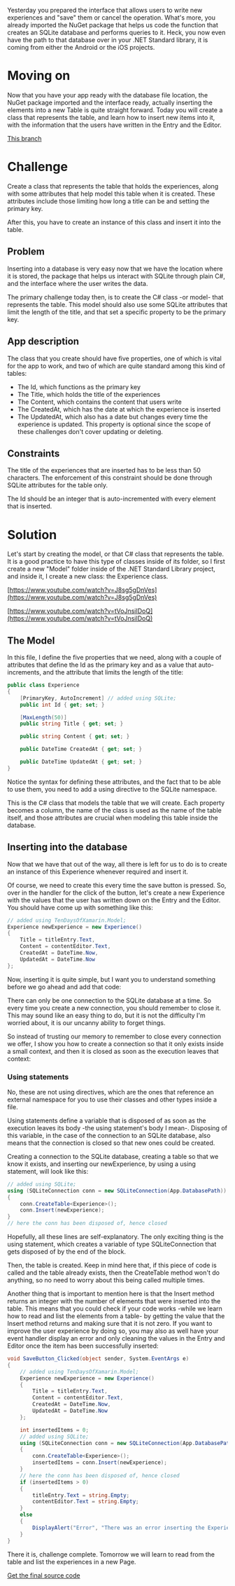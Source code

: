 Yesterday you prepared the interface that allows users to write new experiences and "save" them or cancel the operation. What's more, you already imported the NuGet package that helps us code the function that creates an SQLite database and performs queries to it. Heck, you now even have the path to that database over in your .NET Standard library, it is coming from either the Android or the iOS projects.

# Moving on

Now that you have your app ready with the database file location, the NuGet package imported and the interface ready, actually inserting the elements into a new Table is quite straight forward. Today you will create a class that represents the table, and learn how to insert new items into it, with the information that the users have written in the Entry and the Editor.

[This branch](https://github.com/LaloCo/10DaysOfXamarin/tree/Day4/initial)

# Challenge

Create a class that represents the table that holds the experiences, along with some attributes that help model this table when it is created. These attributes include those limiting how long a title can be and setting the primary key.

After this, you have to create an instance of this class and insert it into the table.

## Problem

Inserting into a database is very easy now that we have the location where it is stored, the package that helps us interact with SQLite through plain C#, and the interface where the user writes the data.

The primary challenge today then, is to create the C# class -or model- that represents the table. This model should also use some SQLite attributes that limit the length of the title, and that set a specific property to be the primary key.

## App description

The class that you create should have five properties, one of which is vital for the app to work, and two of which are quite standard among this kind of tables:

- The Id, which functions as the primary key
- The Title, which holds the title of the experiences
- The Content, which contains the content that users write
- The CreatedAt, which has the date at which the experience is inserted
- The UpdatedAt, which also has a date but changes every time the experience is updated. This property is optional since the scope of these challenges don't cover updating or deleting.

## Constraints

The title of the experiences that are inserted has to be less than 50 characters. The enforcement of this constraint should be done through SQLite attributes for the table only.

The Id should be an integer that is auto-incremented with every element that is inserted.

# Solution

Let's start by creating the model, or that C# class that represents the table. It is a good practice to have this type of classes inside of its folder, so I first create a new "Model" folder inside of the .NET Standard Library project, and inside it, I create a new class: the Experience class.

[https://www.youtube.com/watch?v=J8sg5gDnVes](https://www.youtube.com/watch?v=J8sg5gDnVes)

[https://www.youtube.com/watch?v=tVoJnsiIDoQ](https://www.youtube.com/watch?v=tVoJnsiIDoQ)

## The Model

In this file, I define the five properties that we need, along with a couple of attributes that define the Id as the primary key and as a value that auto-increments, and the attribute that limits the length of the title:

``` csharp
public class Experience
{
    [PrimaryKey, AutoIncrement] // added using SQLite;
    public int Id { get; set; }

    [MaxLength(50)]
    public string Title { get; set; }

    public string Content { get; set; }

    public DateTime CreatedAt { get; set; }

    public DateTime UpdatedAt { get; set; }
}
```

Notice the syntax for defining these attributes, and the fact that to be able to use them, you need to add a using directive to the SQLite namespace.

This is the C# class that models the table that we will create. Each property becomes a column, the name of the class is used as the name of the table itself, and those attributes are crucial when modeling this table inside the database.

## Inserting into the database

Now that we have that out of the way, all there is left for us to do is to create an instance of this Experience whenever required and insert it.

Of course, we need to create this every time the save button is pressed. So, over in the handler for the click of the button, let's create a new Experience with the values that the user has written down on the Entry and the Editor. You should have come up with something like this:

``` csharp
// added using TenDaysOfXamarin.Model;
Experience newExperience = new Experience()
{
    Title = titleEntry.Text,
    Content = contentEditor.Text,
    CreatedAt = DateTime.Now,
    UpdatedAt = DateTime.Now
};
```

Now, inserting it is quite simple, but I want you to understand something before we go ahead and add that code:

There can only be one connection to the SQLite database at a time. So every time you create a new connection, you should remember to close it. This may sound like an easy thing to do, but it is not the difficulty I'm worried about, it is our uncanny ability to forget things.

So instead of trusting our memory to remember to close every connection we offer, I show you how to create a connection so that it only exists inside a small context, and then it is closed as soon as the execution leaves that context:

### Using statements

No, these are not using directives, which are the ones that reference an external namespace for you to use their classes and other types inside a file.

Using statements define a variable that is disposed of as soon as the execution leaves its body -the using statement's body I mean-. Disposing of this variable, in the case of the connection to an SQLite database, also means that the connection is closed so that new ones could be created.

Creating a connection to the SQLite database, creating a table so that we know it exists, and inserting our newExperience, by using a using statement, will look like this:

``` csharp
// added using SQLite;
using (SQLiteConnection conn = new SQLiteConnection(App.DatabasePath))
{
    conn.CreateTable<Experience>();
    conn.Insert(newExperience);
}
// here the conn has been disposed of, hence closed
```

Hopefully, all these lines are self-explanatory. The only exciting thing is the using statement, which creates a variable of type SQLiteConnection that gets disposed of by the end of the block.

Then, the table is created. Keep in mind here that, if this piece of code is called and the table already exists, then the CreateTable method won't do anything, so no need to worry about this being called multiple times.

Another thing that is important to mention here is that the Insert method returns an integer with the number of elements that were inserted into the table. This means that you could check if your code works -while we learn how to read and list the elements from a table- by getting the value that the Insert method returns and making sure that it is not zero. If you want to improve the user experience by doing so, you may also as well have your event handler display an error and only cleaning the values in the Entry and Editor once the item has been successfully inserted:

``` csharp
void SaveButton_Clicked(object sender, System.EventArgs e)
{
    // added using TenDaysOfXamarin.Model;
    Experience newExperience = new Experience()
    {
        Title = titleEntry.Text,
        Content = contentEditor.Text,
        CreatedAt = DateTime.Now,
        UpdatedAt = DateTime.Now
    };

    int insertedItems = 0;
    // added using SQLite;
    using (SQLiteConnection conn = new SQLiteConnection(App.DatabasePath))
    {
        conn.CreateTable<Experience>();
        insertedItems = conn.Insert(newExperience);
    }
    // here the conn has been disposed of, hence closed
    if (insertedItems > 0)
    {
        titleEntry.Text = string.Empty;
        contentEditor.Text = string.Empty;
    }
    else
    {
        DisplayAlert("Error", "There was an error inserting the Experience, please try again", "Ok");
    }
}
```

There it is, challenge complete. Tomorrow we will learn to read from the table and list the experiences in a new Page.

[Get the final source code](https://github.com/LaloCo/10DaysOfXamarin/tree/Day4/final)
